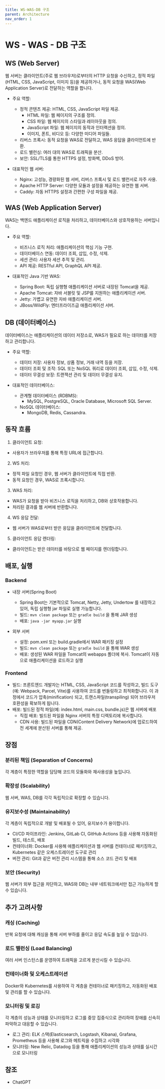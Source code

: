```yaml
---
title: WS-WAS-DB 구조
parent: Architecture
nav_order: 1
---
```


# WS - WAS - DB 구조



## WS (Web Server)
웹 서버는 클라이언트(주로 웹 브라우저)로부터의 HTTP 요청을 수신하고, 정적 파일(HTML, CSS, JavaScript, 이미지 등)을 제공하거나, 동적 요청을 WAS(Web Application Server)로 전달하는 역할을 합니다.

- 주요 역할:
  - 정적 콘텐츠 제공: HTML, CSS, JavaScript 파일 제공.
    - HTML 파일: 웹 페이지의 구조를 정의.
    - CSS 파일: 웹 페이지의 스타일과 레이아웃을 정의.
    - JavaScript 파일: 웹 페이지의 동작과 인터랙션을 정의.
    - 이미지, 폰트, 비디오 등: 다양한 미디어 파일들.
  - 리버스 프록시: 동적 요청을 WAS로 전달하고, WAS 응답을 클라이언트에 반환.
  - 로드 밸런싱: 여러 대의 WAS로 트래픽을 분산.
  - 보안: SSL/TLS를 통한 HTTPS 설정, 방화벽, DDoS 방어.

- 대표적인 웹 서버:
  - Nginx: 고성능, 경량화된 웹 서버, 리버스 프록시 및 로드 밸런서로 자주 사용.
  - Apache HTTP Server: 다양한 모듈과 설정을 제공하는 유연한 웹 서버.
  - Caddy: 자동 HTTPS 설정과 간편한 구성 파일을 제공.



## WAS (Web Application Server)
WAS는 백엔드 애플리케이션 로직을 처리하고, 데이터베이스와 상호작용하는 서버입니다.

- 주요 역할:
  - 비즈니스 로직 처리: 애플리케이션의 핵심 기능 구현.
  - 데이터베이스 연동: 데이터 조회, 삽입, 수정, 삭제.
  - 세션 관리: 사용자 세션 추적 및 관리.
  - API 제공: RESTful API, GraphQL API 제공.

- 대표적인 Java 기반 WAS:
  - Spring Boot: 독립 실행형 애플리케이션 서버로 내장된 Tomcat을 제공.
  - Apache Tomcat: 자바 서블릿 및 JSP를 지원하는 애플리케이션 서버.
  - Jetty: 가볍고 유연한 자바 애플리케이션 서버.
  - JBoss/WildFly: 엔터프라이즈급 애플리케이션 서버.



## DB (데이터베이스)
데이터베이스는 애플리케이션의 데이터 저장소로, WAS가 필요로 하는 데이터를 저장하고 관리합니다.

- 주요 역할:
  - 데이터 저장: 사용자 정보, 상품 정보, 거래 내역 등을 저장.
  - 데이터 조회 및 조작: SQL 또는 NoSQL 쿼리로 데이터 조회, 삽입, 수정, 삭제.
  - 데이터 무결성 보장: 트랜잭션 관리 및 데이터 무결성 유지.

- 대표적인 데이터베이스:
  - 관계형 데이터베이스 (RDBMS):
    - MySQL, PostgreSQL, Oracle Database, Microsoft SQL Server.
  - NoSQL 데이터베이스:
    - MongoDB, Redis, Cassandra.



## 동작 흐름

1. 클라이언트 요청:
  - 사용자가 브라우저를 통해 특정 URL에 접근합니다.

2. WS 처리:
  - 정적 파일 요청인 경우, 웹 서버가 클라이언트에 직접 반환.
  - 동적 요청인 경우, WAS로 프록시합니다.

3. WAS 처리:
  - WAS가 요청을 받아 비즈니스 로직을 처리하고, DB와 상호작용합니다.
  - 처리된 결과를 웹 서버에 반환합니다.

4. WS 응답 전달:
  - 웹 서버가 WAS로부터 받은 응답을 클라이언트에 전달합니다.

5. 클라이언트 응답 렌더링:
  - 클라이언트는 받은 데이터를 바탕으로 웹 페이지를 렌더링합니다.



## 배포, 실행

### Backend

- 내장 서버(Spring Boot)
  - Spring Boot는 기본적으로 Tomcat, Netty, Jetty, Undertow 를 내장하고 있어, 독립 실행형 jar 파일로 실행 가능합니다.
  - 빌드: `mvn clean package` 또는 `gradle build` 을 통해 JAR 생성
  - 배포: `java -jar myapp.jar` 실행

- 외부 서버
  - 설정: pom.xml 또는 build.gradle에서 WAR 패키징 설정 
  - 빌드: `mvn clean package` 또는 `gradle build` 을 통해 WAR 생성 
  - 배포: 생성된 WAR 파일을 Tomcat의 webapps 폴더에 복사. Tomcat이 자동으로 애플리케이션을 로드하고 실행

### Frontend

- 빌드: 프론트엔드 개발자는 HTML, CSS, JavaScript 코드를 작성하고, 빌드 도구(예: Webpack, Parcel, Vite)를 사용하여 코드를 번들링하고 최적화합니다. 이 과정에서 코드가 압축(minification) 되고, 트랜스파일(transpiling) 되어 브라우저 호환성을 확보하게 됩니다.
- 배포: 빌드된 정적 파일(예: index.html, main.css, bundle.js)은 웹 서버에 배포
  - 직접 배포: 빌드된 파일을 Nginx 서버의 특정 디렉토리에 복사합니다. 
  - CDN 사용: 빌드된 파일을 CDN(Content Delivery Network)에 업로드하여 전 세계에 분산된 서버를 통해 제공.



## 장점

### 분리된 책임 (Separation of Concerns)
각 계층이 특정한 역할을 담당해 코드의 모듈화와 재사용성을 높입니다.

### 확장성 (Scalability)
웹 서버, WAS, DB를 각각 독립적으로 확장할 수 있습니다.

### 유지보수성 (Maintainability)
각 계층이 독립적으로 개발 및 배포될 수 있어, 유지보수가 용이합니다.
- CI/CD 파이프라인: Jenkins, GitLab CI, GitHub Actions 등을 사용해 자동화된 빌드, 테스트, 배포
- 컨테이너화: Docker를 사용해 애플리케이션과 웹 서버를 컨테이너로 패키징하고, Kubernetes 같은 오케스트레이션 도구로 관리 
- 버전 관리: Git과 같은 버전 관리 시스템을 통해 소스 코드 관리 및 배포

### 보안 (Security)
웹 서버가 외부 접근을 차단하고, WAS와 DB는 내부 네트워크에서만 접근 가능하게 할 수 있습니다.



## 추가 고려사항

### 캐싱 (Caching)
반복 요청에 대해 캐싱을 통해 서버 부하를 줄이고 응답 속도를 높일 수 있습니다.

### 로드 밸런싱 (Load Balancing)
여러 서버 인스턴스를 운영하여 트래픽을 고르게 분산시킬 수 있습니다.

### 컨테이너화 및 오케스트레이션
Docker와 Kubernetes를 사용하여 각 계층을 컨테이너로 패키징하고, 자동화된 배포 및 관리를 할 수 있습니다.

### 모니터링 및 로깅
각 계층의 성능과 상태를 모니터링하고 로그를 중앙 집중식으로 관리하여 장애를 신속히 파악하고 대응할 수 있습니다.
- 로그 관리: ELK 스택(Elasticsearch, Logstash, Kibana), Grafana, Prometheus 등을 사용해 로그와 메트릭을 수집하고 시각화
- 모니터링: New Relic, Datadog 등을 통해 애플리케이션의 성능과 상태를 실시간으로 모니터링



## 참조
- ChatGPT
